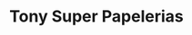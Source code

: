 ---
title: "Tony Super Papelerias"
url: /toluca-de-lerdo/tony-super-papelerias/
shop: material de oficina
---